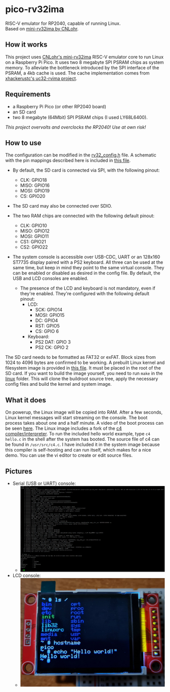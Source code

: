 # pico-rv32ima
RISC-V emulator for RP2040, capable of running Linux.\
Based on [mini-rv32ima by CNLohr](https://github.com/cnlohr/mini-rv32ima).

## How it works
This project uses [CNLohr's mini-rv32ima](https://github.com/cnlohr/mini-rv32ima) RISC-V emulator core to run Linux on a Raspberry Pi Pico. It uses two 8 megabyte SPI PSRAM chips as system memory. To alleviate the bottleneck introduced by the SPI interface of the PSRAM, a 4kb cache is used. The cache implementation comes from [xhackerustc's uc32-rvima project](https://github.com/xhackerustc/uc-rv32ima).

## Requirements 
- a Raspberry Pi Pico (or other RP2040 board)
- an SD card
- two 8 megabyte (64Mbit) SPI PSRAM chips (I used LY68L6400).

_This project overvolts and overclocks the RP2040! Use at own risk!_

## How to use
The configuration can be modified in the [rv32_config.h](pico-rv32ima/rv32_config.h) file. A schematic with the pin mappings described here is included in [this file](hardware/pico_linux.kicad_sch).

- By default, the SD card is connected via SPI, with the following pinout:
    - CLK: GPIO18
    - MISO: GPIO16
    - MOSI: GPIO19
    - CS: GPIO20
- The SD card may also be connected over SDIO.

- The two RAM chips are connected with the following default pinout:
    - CLK: GPIO10
    - MISO: GPIO12
    - MOSI: GPIO11
    - CS1: GPIO21
    - CS2: GPIO22

- The system console is accessible over USB-CDC, UART or an 128x160 ST7735 display paired with a PS2 keyboard. All three can be used at the same time, but keep in mind they point to the same virtual console. They can be enabled or disabled as desired in the config file. By default, the USB and LCD consoles are enabled.
    - The presence of the LCD and keyboard is not mandatory, even if they're enabled. They're configured with the following default pinout:
        - LCD:
            - SCK: GPIO14
            - MOSI: GPIO15
            - DC: GPIO4
            - RST: GPIO5
            - CS: GPIO 6
        - Keyboard:
            - PS2 DAT: GPIO 3
            - PS2 CK: GPIO 2

The SD card needs to be formatted as FAT32 or exFAT. Block sizes from 1024 to 4096 bytes are confirmed to be working. A prebuilt Linux kernel and filesystem image is provided in [this file](linux/Image). It must be placed in the root of the SD card. If you want to build the image yourself, you need to run `make` in the [linux](linux) folder. This will clone the buildroot source tree, apply the necessary config files and build the kernel and system image.

## What it does
On powerup, the Linux image will be copied into RAM. After a few seconds, Linux kernel messages will start streaming on the console. The boot process takes about one and a half minute. A video of the boot process can be seen [here](https://youtu.be/txgoWddk_2I). The Linux image includes a fork of the [c4 compiler/interpreter](https://github.com/rswier/c4). To run the included hello world example, type `c4 hello.c` in the shell after the system has booted. The source file of c4 can be found in `/usr/src/c4.c`. I have included it in the system image because this compiler is self-hosting and can run itself, which makes for a nice demo. You can use the vi editor to create or edit source files.

## Pictures
- Serial (USB or UART) console:
    - ![Console boot log](pictures/screenshot.jpg)
- LCD console:
    - ![LCD console](pictures/lcd.jpg)